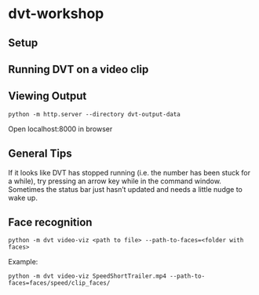 # dvt-workshop


## Setup
 
## Running DVT on a video clip
 
## Viewing Output
```
python -m http.server --directory dvt-output-data
```
Open localhost:8000 in browser
 
## General Tips
If it looks like DVT has stopped running (i.e. the number has been stuck for a while), try pressing an arrow key while in the command window. Sometimes the status bar just hasn’t updated and needs a little nudge to wake up.

## Face recognition
```
python -m dvt video-viz <path to file> --path-to-faces=<folder with faces>
```

Example:
```
python -m dvt video-viz SpeedShortTrailer.mp4 --path-to-faces=faces/speed/clip_faces/
```
